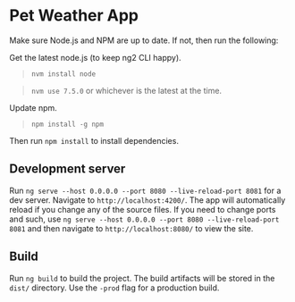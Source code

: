 # Pet Weather App
Make sure Node.js and NPM are up to date.  If not, then run the following:

Get the latest node.js (to keep ng2 CLI happy).

> `nvm install node`

> `nvm use 7.5.0` or whichever is the latest at the time.

Update npm.

> `npm install -g npm`

Then run `npm install` to install dependencies.

## Development server
Run `ng serve --host 0.0.0.0 --port 8080 --live-reload-port 8081` for a dev server. Navigate to `http://localhost:4200/`. The app will automatically reload if you change any of the source files.  If you need to change ports and such, use `ng serve --host 0.0.0.0 --port 8080 --live-reload-port 8081` and then navigate to `http://localhost:8080/` to view the site.

## Build
Run `ng build` to build the project. The build artifacts will be stored in the `dist/` directory. Use the `-prod` flag for a production build.

